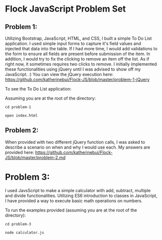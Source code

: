 # Flock JavaScript Problem Set

## Problem 1:
Utilizing Bootstrap, JavaScript, HTML, and CSS, I built a simple To Do List application. I used simple input forms to capture it's field values and injected that data into the table. If I had more time, I would add validations to the form to ensure all fields are present before submission of the item. In addition, I would try to fix the clicking to remove an item off the list. As if right now, it sometimes requires two clicks to remove. I initially implemented these functionalities using jQuery until I was advised to show off my JavaScript. :) You can view the jQuery execution here: https://github.com/katherinebui/Flock-JS/blob/master/problem-1-jQuery

To see the To Do List application:

Assuming you are at the root of the directory:
```
cd problem-1
```
```
open index.html
```

## Problem 2:
When provided with two different jQuery function calls, I was asked to describe a scenario on when and why I would use each. My answers are provided here: https://github.com/katherinebui/Flock-JS/blob/master/problem-2.md


# Problem 3:
I used JavsScript to make a simple calculator with add, subtract, multiple and divide functionalities. Utilizing ES6 introduction to classes in JavaScript, I have provided a way to execute basic math operations on numbers.

To run the examples provided (assuming you are at the root of the directory):
```
cd problem-3
```
```
node calculator.js
```

